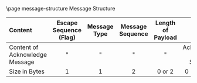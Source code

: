 \page message-structure Message Structure

| Content       | Escape Sequence (Flag) | Message Type | Message Sequence| Length of Payload | Payload | CRC | Escape Sequence (Flag)
| :------------- | :----------: | :-----------: | :-----------: | :-----------: | :-----------: | :-----------: | :-----------: |
| Content of Acknowledge Message     | \" | \" | \" | \"  | Acknowledged Message Sequence | \"  | \"
| Size in Bytes | 1 | 1 | 2 | 0 or 2 | 0 - (2^16-1) | 4 | 1
